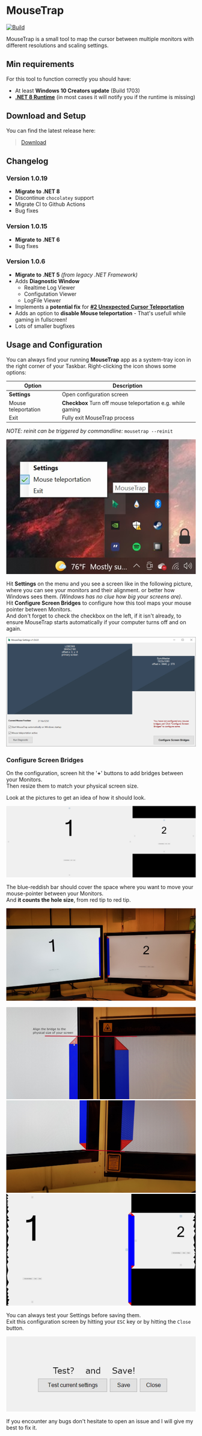 # MouseTrap

[![Build](https://github.com/r-Larch/MouseTrap/actions/workflows/build.yml/badge.svg)](https://github.com/r-Larch/MouseTrap/actions/workflows/build.yml)

MouseTrap is a small tool to map the cursor between multiple monitors with <br>
different resolutions and scaling settings.

## Min requirements

For this tool to function correctly you should have:

 - At least **Windows 10 Creators update** (Build 1703)
 - [**.NET 8 Runtime**](https://dotnet.microsoft.com/en-us/download/dotnet/8.0) (in most cases it will notify you if the runtime is missing)


## Download and Setup

You can find the latest release here:
> [Download](https://github.com/r-Larch/MouseTrap/releases)


## Changelog

### Version 1.0.19

 - **Migrate to .NET 8**
 - Discontinue `chocolatey` support
 - Migrate CI to Github Actions
 - Bug fixes

### Version 1.0.15

 - **Migrate to .NET 6**
 - Bug fixes

### Version 1.0.6

 - **Migrate to .NET 5** _(from legacy .NET Framework)_
 - Adds **Diagnostic Window**
   - Realtime Log Viewer
   - Configutation Viewer
   - LogFile Viewer
 - Implements a **potential fix** for **[#2 Unexpected Cursor Teleportation](https://github.com/r-Larch/MouseTrap/issues/2)**
 - Adds an option to **disable Mouse teleportation** - That's usefull while gaming in fullscreen!
 - Lots of smaller bugfixes


## Usage and Configuration

You can always find your running **MouseTrap** app as a system-tray icon in the right corner of your Taskbar.
Right-clicking the icon shows some options:

   Option           |   Description
--------------------|------------------------------------------------------------------
**Settings**        | Open configuration screen
Mouse teleportation | **Checkbox** Turn off mouse teleportation e.g. while gaming
Exit                | Fully exit MouseTrap process

_NOTE: reinit can be triggered by commandline:_ `mousetrap --reinit`

![Tray icon](https://raw.githubusercontent.com/r-Larch/MouseTrap/master/images/tray-snap.jpg)

Hit **Settings** on the menu and you see a screen like in the following picture, where you can see your monitors and their alignment.
or better how Windows sees them. *(Windows has no clue how big your screens are).*
<br>
Hit **Configure Screen Bridges** to configure how this tool maps your mouse pointer between Monitors.<br>
And don't forget to check the checkbox on the left, if it isn't already, to ensure MouseTrap starts automatically
if your computer turns off and on again.

![Settings Screen](https://raw.githubusercontent.com/r-Larch/MouseTrap/master/images/settings-screen.jpg)

### Configure Screen Bridges

On the configuration, screen hit the '**+**' buttons to add bridges between your Monitors.<br>
Then resize them to match your physical screen size.

Look at the pictures to get an idea of how it should look.

![Config Screen](https://raw.githubusercontent.com/r-Larch/MouseTrap/master/images/config-screen.jpg)

The blue-reddish bar should cover the space where you want to move your mouse-pointer between your Monitors.<br>
And **it counts the hole size**, from red tip to red tip.

![Bridge](https://raw.githubusercontent.com/r-Larch/MouseTrap/master/images/bridge-pic.jpg)


![Bridge top](https://raw.githubusercontent.com/r-Larch/MouseTrap/master/images/bridge-top-pic.jpg)
![Bridge bottom](https://raw.githubusercontent.com/r-Larch/MouseTrap/master/images/bridge-bottom-pic.jpg)
![Bridge](https://raw.githubusercontent.com/r-Larch/MouseTrap/master/images/bridge-snap.jpg)

You can always test your Settings before saving them.<br>
Exit this configuration screen by hitting your `ESC` key or by hitting the `Close` button.

![Test and save](https://raw.githubusercontent.com/r-Larch/MouseTrap/master/images/test-and-save.jpg)

If you encounter any bugs don't hesitate to open an issue and I will give my best to fix it.
